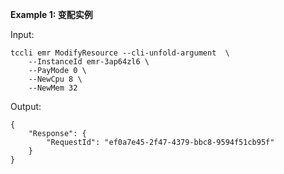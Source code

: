 **Example 1: 变配实例**



Input: 

```
tccli emr ModifyResource --cli-unfold-argument  \
    --InstanceId emr-3ap64zl6 \
    --PayMode 0 \
    --NewCpu 8 \
    --NewMem 32
```

Output: 
```
{
    "Response": {
        "RequestId": "ef0a7e45-2f47-4379-bbc8-9594f51cb95f"
    }
}
```

